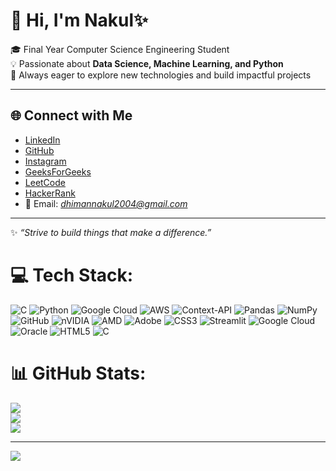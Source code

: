 # 👋 Hi, I'm Nakul✨

🎓 Final Year Computer Science Engineering Student <br/>
💡 Passionate about **Data Science, Machine Learning, and Python**  <br/>
🚀 Always eager to explore new technologies and build impactful projects  <br/>

---


## 🌐 Connect with Me<br/>
- [LinkedIn](https://www.linkedin.com/in/nakul-dhiman-659310363/)  <br/>
- [GitHub](https://github.com/Nakul-31)<br/>
- [Instagram](https://www.instagram.com/nakuldhiman_31/?next=%2F)<br/>
- [GeeksForGeeks](https://www.geeksforgeeks.org/user/dhimannazuiy/)<br/>
- [LeetCode](https://leetcode.com/u/LskNQwAGBQ/)<br/>
- [HackerRank](https://www.hackerrank.com/profile/dhimannakul2004)
- 📧 Email: *dhimannakul2004@gmail.com*  <br/>

---
✨ *“Strive to build things that make a difference.”*<br/>


# 💻 Tech Stack:
![C](https://img.shields.io/badge/c-%2300599C.svg?style=for-the-badge&logo=c&logoColor=white) ![Python](https://img.shields.io/badge/python-3670A0?style=for-the-badge&logo=python&logoColor=ffdd54) ![Google Cloud](https://img.shields.io/badge/GoogleCloud-%234285F4.svg?style=for-the-badge&logo=google-cloud&logoColor=white) ![AWS](https://img.shields.io/badge/AWS-%23FF9900.svg?style=for-the-badge&logo=amazon-aws&logoColor=white) ![Context-API](https://img.shields.io/badge/Context--Api-000000?style=for-the-badge&logo=react) ![Pandas](https://img.shields.io/badge/pandas-%23150458.svg?style=for-the-badge&logo=pandas&logoColor=white) ![NumPy](https://img.shields.io/badge/numpy-%23013243.svg?style=for-the-badge&logo=numpy&logoColor=white) ![GitHub](https://img.shields.io/badge/github-%23121011.svg?style=for-the-badge&logo=github&logoColor=white) ![nVIDIA](https://img.shields.io/badge/nVIDIA-%2376B900.svg?style=for-the-badge&logo=nVIDIA&logoColor=white) ![AMD](https://img.shields.io/badge/AMD-%23000000.svg?style=for-the-badge&logo=amd&logoColor=white) ![Adobe](https://img.shields.io/badge/adobe-%23FF0000.svg?style=for-the-badge&logo=adobe&logoColor=white) ![CSS3](https://img.shields.io/badge/css3-%231572B6.svg?style=for-the-badge&logo=css3&logoColor=white) ![Streamlit](https://img.shields.io/badge/Streamlit-%23FE4B4B.svg?style=for-the-badge&logo=streamlit&logoColor=white) ![Google Cloud](https://img.shields.io/badge/GoogleCloud-%234285F4.svg?style=for-the-badge&logo=google-cloud&logoColor=white) ![Oracle](https://img.shields.io/badge/Oracle-F80000?style=for-the-badge&logo=oracle&logoColor=white) ![HTML5](https://img.shields.io/badge/html5-%23E34F26.svg?style=for-the-badge&logo=html5&logoColor=white) ![C](https://img.shields.io/badge/c-%2300599C.svg?style=for-the-badge&logo=c&logoColor=white)
# 📊 GitHub Stats:
![](https://github-readme-stats.vercel.app/api?username=Nakul-31&theme=merko&hide_border=false&include_all_commits=false&count_private=false)<br/>
![](https://nirzak-streak-stats.vercel.app/?user=Nakul-31&theme=merko&hide_border=false)<br/>
![](https://github-readme-stats.vercel.app/api/top-langs/?username=Nakul-31&theme=merko&hide_border=false&include_all_commits=false&count_private=false&layout=compact)

---
[![](https://visitcount.itsvg.in/api?id=Nakul-31&icon=0&color=0)](https://visitcount.itsvg.in)

<!-- Proudly created with GPRM ( https://gprm.itsvg.in ) -->

